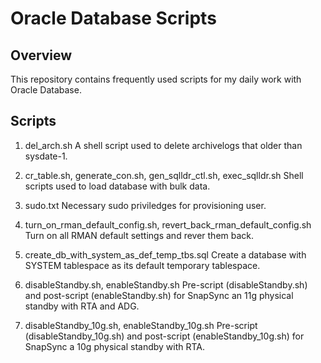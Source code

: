 # Oracle Database Scripts

## Overview

This repository contains frequently used scripts for my daily work with Oracle Database.

## Scripts

1. del_arch.sh
A shell script used to delete archivelogs that older than sysdate-1.

2. cr_table.sh, generate_con.sh, gen_sqlldr_ctl.sh, exec_sqlldr.sh
Shell scripts used to load database with bulk data.

3. sudo.txt
Necessary sudo priviledges for provisioning user.

4. turn_on_rman_default_config.sh, revert_back_rman_default_config.sh
Turn on all RMAN default settings and rever them back.

5. create_db_with_system_as_def_temp_tbs.sql
Create a database with SYSTEM tablespace as its default temporary tablespace.

6. disableStandby.sh, enableStandby.sh
Pre-script (disableStandby.sh) and post-script (enableStandby.sh) for SnapSync an 11g physical standby with RTA and ADG.

7. disableStandby_10g.sh, enableStandby_10g.sh
Pre-script (disableStandby_10g.sh) and post-script (enableStandby_10g.sh) for SnapSync a 10g physical standby with RTA.
